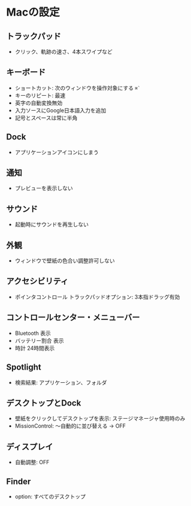 Macの設定
========

## トラックパッド
* クリック、軌跡の速さ、4本スワイプなど


## キーボード
* ショートカット: 次のウィンドウを操作対象にする ``` ⌘` ```
* キーのリピート: 最速
* 英字の自動変換無効
* 入力ソースにGoogle日本語入力を追加
* 記号とスペースは常に半角


## Dock
* アプリケーションアイコンにしまう


## 通知
* プレビューを表示しない


## サウンド
* 起動時にサウンドを再生しない


## 外観
* ウィンドウで壁紙の色合い調整許可しない


## アクセシビリティ
* ポインタコントロール トラックパッドオプション: 3本指ドラッグ有効


## コントロールセンター・メニューバー
* Bluetooth 表示
* バッテリー割合 表示
* 時計 24時間表示


## Spotlight
* 検索結果: アプリケーション、フォルダ


## デスクトップとDock
* 壁紙をクリックしてデスクトップを表示: ステージマネージャ使用時のみ
* MissionControl: 〜自動的に並び替える -> OFF

## ディスプレイ
* 自動調整: OFF


## Finder
* option: すべてのデスクトップ
